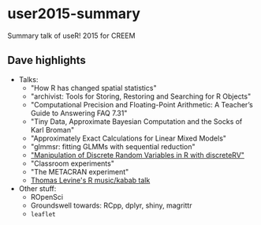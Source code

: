 # user2015-summary

Summary talk of useR! 2015 for CREEM

## Dave highlights

  * Talks:
    * "How R has changed spatial statistics"
    * "archivist: Tools for Storing, Restoring and Searching for R Objects"
    * "Computational Precision and Floating-Point Arithmetic: A Teacher’s Guide to Answering FAQ 7.31"
    * "Tiny Data, Approximate Bayesian Computation and the Socks of Karl Broman"
    * "Approximately Exact Calculations for Linear Mixed Models"
    * "glmmsr: fitting GLMMs with sequential reduction"
    * ["Manipulation of Discrete Random Variables in R with discreteRV"](http://journal.r-project.org/archive/2015-1/hare-buja-hofmann.pdf)
    * "Classroom experiments"
    * "The METACRAN experiment"
    * [Thomas Levine's R music/kabab talk](https://thomaslevine.com/!/user-2015/)
  * Other stuff:
    * ROpenSci
    * Groundswell towards: RCpp, dplyr, shiny, magrittr
    * `leaflet`


